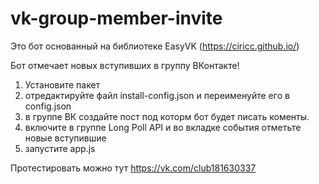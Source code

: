 # vk-group-member-invite
Это бот основанный на библиотеке EasyVK (https://ciricc.github.io/) 

Бот отмечает новых вступивших в группу ВКонтакте! 

1) Установите пакет
2) отредактируйте файл install-config.json и переименуйте его в config.json
3) в группе ВК создайте пост под которм бот будет писать коменты. 
4) включите в группе Long Poll API и во вкладке события отметьте новые вступившие
5) запустите app.js 

Протестировать можно тут https://vk.com/club181630337
